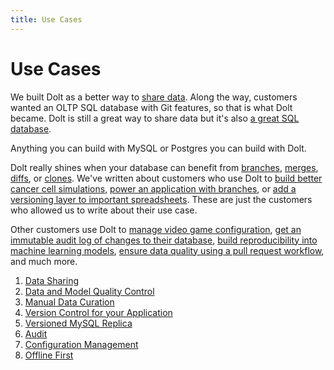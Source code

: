 ```yaml
---
title: Use Cases
---
```


# Use Cases

We built Dolt as a better way to [share data](data-sharing.md). Along the way, customers wanted an OLTP SQL database with Git features, so that is what Dolt became. Dolt is still a great way to share data but it's also [a great SQL database](https://www.dolthub.com/blog/2023-05-05-dolt-1-dot-0/).

Anything you can build with MySQL or Postgres you can build with Dolt.

Dolt really shines when your database can benefit from [branches](../../concepts/dolt/git/branch.md), [merges](../../concepts/dolt/git/merge.md), [diffs](../../concepts/dolt/git/diff.md), or [clones](../../concepts/dolt/git/remotes.md). We've written about customers who use Dolt to [build better cancer cell simulations](https://www.dolthub.com/blog/2022-08-17-dolt-turbine/), [power an application with branches](https://www.dolthub.com/blog/2021-11-19-dolt-nautobot/), or [add a versioning layer to important spreadsheets](https://www.dolthub.com/blog/2021-10-01-dolt-aktify/). These are just the customers who allowed us to write about their use case.

Other customers use Dolt to [manage video game configuration](configuration-management.md), [get an immutable audit log of changes to their database](audit.md), [build reproducibility into machine learning models](data-and-model-quality.md), [ensure data quality using a pull request workflow](manual-data-curation.md), and much more.

1. [Data Sharing](https://github.com/dolthub/docs/blob/gitbook-dev/content/introduction/introduction/use-cases/data-sharing.md)
2. [Data and Model Quality Control](https://github.com/dolthub/docs/blob/gitbook-dev/content/introduction/introduction/use-cases/better-data-and-models.md)
3. [Manual Data Curation](https://github.com/dolthub/docs/blob/gitbook-dev/content/introduction/introduction/use-cases/manual-data-curation.md)
4. [Version Control for your Application](https://github.com/dolthub/docs/blob/gitbook-dev/content/introduction/introduction/use-cases/vc-your-app.md)
5. [Versioned MySQL Replica](https://github.com/dolthub/docs/blob/gitbook-dev/content/introduction/introduction/use-cases/versioned-replica.md)
6. [Audit](https://github.com/dolthub/docs/blob/gitbook-dev/content/introduction/introduction/use-cases/audit.md)
7. [Configuration Management](https://github.com/dolthub/docs/blob/gitbook-dev/content/introduction/introduction/use-cases/configuration-management.md)
8. [Offline First](https://github.com/dolthub/docs/blob/gitbook-dev/content/introduction/introduction/use-cases/offline-first.md)

